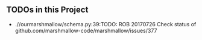 ## TODOs in this Project
 * .//ourmarshmallow/schema.py:39:TODO: ROB 20170726 Check status of github.com/marshmallow-code/marshmallow/issues/377
